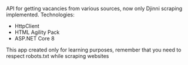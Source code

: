 API for getting vacancies from various sources, now only Djinni scraping implemented.
Technologies:
 - HttpClient
 - HTML Agility Pack
 - ASP.NET Core 8

This app created only for learning purposes, remember that you need to respect robots.txt while scraping websites 
